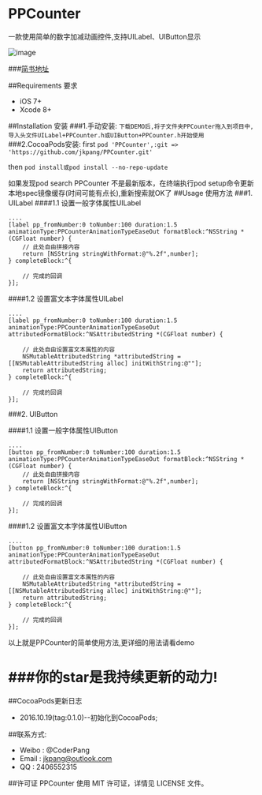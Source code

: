 # PPCounter

一款使用简单的数字加减动画控件,支持UILabel、UIButton显示

![image](https://github.com/jkpang/PPCounter/blob/master/PPCounter.gif)

###[简书地址](http://www.jianshu.com/p/53b9bac43201)

##Requirements 要求
* iOS 7+
* Xcode 8+

##Installation 安装
###1.手动安装:
`下载DEMO后,将子文件夹PPCounter拖入到项目中, 导入头文件UILabel+PPCounter.h或UIButton+PPCounter.h开始使用`
###2.CocoaPods安装:
first
`pod 'PPCounter',:git => 'https://github.com/jkpang/PPCounter.git'`

then
`pod install或pod install --no-repo-update`

如果发现pod search PPCounter 不是最新版本，在终端执行pod setup命令更新本地spec镜像缓存(时间可能有点长),重新搜索就OK了
##Usage 使用方法
###1. UILabel
####1.1 设置一般字体属性UILabel
```objc
....
[label pp_fromNumber:0 toNumber:100 duration:1.5 animationType:PPCounterAnimationTypeEaseOut formatBlock:^NSString *(CGFloat number) {
    // 此处自由拼接内容
    return [NSString stringWithFormat:@"%.2f",number];
} completeBlock:^{
        
    // 完成的回调
}];
```
####1.2 设置富文本字体属性UILabel

```objc
....
[label pp_fromNumber:0 toNumber:100 duration:1.5 animationType:PPCounterAnimationTypeEaseOut attributedFormatBlock:^NSAttributedString *(CGFloat number) {
        
    // 此处自由设置富文本属性的内容
    NSMutableAttributedString *attributedString = [[NSMutableAttributedString alloc] initWithString:@""];
    return attributedString;
} completeBlock:^{
        
    // 完成的回调
}];

```
###2. UIButton

####1.1 设置一般字体属性UIButton
```objc
....
[button pp_fromNumber:0 toNumber:100 duration:1.5 animationType:PPCounterAnimationTypeEaseOut formatBlock:^NSString *(CGFloat number) {
    // 此处自由拼接内容
    return [NSString stringWithFormat:@"%.2f",number];
} completeBlock:^{
        
    // 完成的回调
}];
```
####1.2 设置富文本字体属性UIButton

```objc
....
[button pp_fromNumber:0 toNumber:100 duration:1.5 animationType:PPCounterAnimationTypeEaseOut attributedFormatBlock:^NSAttributedString *(CGFloat number) {
        
    // 此处自由设置富文本属性的内容
    NSMutableAttributedString *attributedString = [[NSMutableAttributedString alloc] initWithString:@""];
    return attributedString;
} completeBlock:^{
        
    // 完成的回调
}];

```

以上就是PPCounter的简单使用方法,更详细的用法请看demo

###你的star是我持续更新的动力!
===
##CocoaPods更新日志
* 2016.10.19(tag:0.1.0)--初始化到CocoaPods;

##联系方式:
* Weibo : @CoderPang
* Email : jkpang@outlook.com
* QQ : 2406552315

##许可证
PPCounter 使用 MIT 许可证，详情见 LICENSE 文件。

